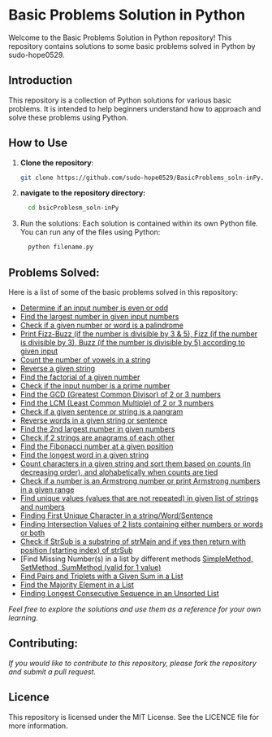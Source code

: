 # Basic Problems Solution in Python

Welcome to the Basic Problems Solution in Python repository! This repository contains solutions to some basic problems solved in Python by sudo-hope0529.

## Introduction

This repository is a collection of Python solutions for various basic problems. It is intended to help beginners understand how to approach and solve these problems using Python.

## How to Use

1. **Clone the repository**:
      ```bash
      git clone https://github.com/sudo-hope0529/BasicProblems_soln-inPy.git
      ```

2. **navigate to the repository directory:**
      ```bash
        cd bsicProblesm_soln-inPy
      ```
3. Run the solutions:
  Each solution is contained within its own Python file. You can run any of the files using Python:
     ```bash
       python filename.py
     ```

## **Problems Solved:**

Here is a list of some of the basic problems solved in this repository:
  
- [Determine if an input number is even or odd](Even-Odd_check.py)
- [Find the largest number in given input numbers](Largest_num_among3Nums.py)
- [Check if a given number or word is a palindrome](Palindrome_Check4Num&Str.py)
- [Print Fizz-Buzz (if the number is divisible by 3 & 5), Fizz (if the number is divisible by 3), Buzz (if the number is divisible by 5) according to given input](FizzBuzz_printByNumber.py)
- [Count the number of vowels in a string](Vowels_CountsInString.py)
- [Reverse a given string](ReversingString.py)
- [Find the factorial of a given number](Factorial_calculating.py)
- [Check if the input number is a prime number](PrimeNumber_check.py)
- [Find the GCD (Greatest Common Divisor) of 2 or 3 numbers](GreatestCommonDivisor_finding_methods.py)
- [Find the LCM (Least Common Multiple) of 2 or 3 numbers](LeastCommonMultiple_finding.py)
- [Check if a given sentence or string is a pangram](Check_Sentence4Pangram.py)
- [Reverse words in a given string or sentence](ReverseWordsinString.py)
- [Find the 2nd largest number in given numbers](Find_2nd_largestNum.py)
- [Check if 2 strings are anagrams of each other](Anagram_number.py)
- [Find the Fibonacci number at a given position](Fibonacci_num_at_given_posn.py)
- [Find the longest word in a given string](FindLongestWordInaStr.py)
- [Count characters in a given string and sort them based on counts (in decreasing order), and alphabetically when counts are tied](CharCountYSort.py)
- [Check if a number is an Armstrong number or print Armstrong numbers in a given range](armstrong_number.py)
- [Find unique values (values that are not repeated) in given list of strings and numbers](UniqueValues_FromListOfNums&Words.py)
- [Finding First Unique Character in a string/Word/Sentence](FirstUniqueChar_inString0Word.py)
- [Finding Intersection Values of 2 lists containing either numbers or words or both](Intersection_valuesFinding_in2list.py)
- [Check if StrSub is a substring of strMain and if yes then return with position (starting index) of strSub](Substr&returstartingIndex.py)
- [Find Missing Number(s) in a list by different methods [SimpleMethod, SetMethod, SumMethod (valid for 1 value)](MissingNums-find.py)
- [Find Pairs and Triplets with a Given Sum in a List](Pairs&Triplets_of_given_sum&List.py)
- [Find the Majority Element in a List](majority_num.py)
- [Finding Longest Consecutive Sequence in an Unsorted List](longest_consecutive_sequence.py)

    
*Feel free to explore the solutions and use them as a reference for your own learning.*

## **Contributing:**
  *If you would like to contribute to this repository, please fork the repository and submit a pull request.*

## **Licence**
  This repository is licensed under the MIT License. See the LICENCE file for more information.
